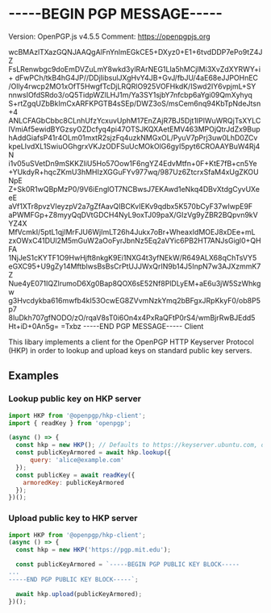 # -----BEGIN PGP MESSAGE-----
Version: OpenPGP.js v4.5.5
Comment: https://openpgpjs.org

wcBMAzlTXazGQNJAAQgAlFnYnlmEGkCE5+DXyz0+E1+6tvdDDP7ePo9tZ4JZ
FsLRenwbgc9doEmDVZuLmY8wkd3ylRArNEG1Lla5hMCjIMi3XvZdXYRWY+i+
dFwPCh/tkB4hG4JP//DDjIibsulJXgHvY4JB+GvJ/fbJU/4aE68eJJPOHnEC
/Olly4rwcp2MO1xOfT5HwgfTcDjLRQRlO925VOFHkdK/ISwd2IY6vpjmL+SY
nnwsIOfdSRdo3/oQ5TidpWZlLHJ1m/Ya3SY1sjbY7nfcbp6aYgi09QmXyhyq
S+rtZgqUZbBkImCxARFKPGTB4sSEp/DWZ3oS/msCem6nq94KbTpNdeJtsn+4
ANLCFAGbCbbc8CLnhUfzYcxuvUphM17EnZAjR7BJ5Djt1IPlWuWRQjTsXYLC
IVmiAf5ewidBYGzsyOZDcfyq4pi47OTSJKQXAetEMV463MPOjQtrJdZx9Bup
hAddGiafsP41r4OLm01mxtR2sjzFq4uzkNMGxOL/PyuV7pPrj3uw0LhD0ZCv
kpeLIvdXL1SwiuOGhgrxVKJzODFSuUcMOkOlG6gyI5pyt6CROAAYBuW4Rj4N
i1v05uSVetDn9mSKKZliU5Ho57Oow1F6ngYZ4EdvMtfn+0F+KtE7fB+cn5Ye
+YUkdyR+hqcZKmU3hMHIzXGGuFYv977wq/987Uz6ZtcrxSfaM4xUgZKOUNpE
Z+Sk0R1wQBpMzP0/9V6iEnglOT7NCBwsJ7EKAwd1eNkq4DBvXtdgCyvUXeeE
aVf1XTr8pvzVIeyzpV2a7gZfAavQIBCKvIEKv9qdbx5K570bCyF37wIwpE9F
aPWMFGp+Z8myyQqDVtGDCH4NyL9oxTJ09paX/GIzVg9yZBR2BQpvn9kVYZ4X
MfVcmkI/5ptL1qjIMrFJU6WjImLT26h4Jukx7oBr+WheaxIdMOEJ8xDEe+mL
zxOWxC41DUl2M5mGuW2aOoFyrJbnNz5Eq2aVYic6PB2HT7ANJsGigl0+QHFA
1NjJeS1cKYTF1O9HwHjft8nkgK9Ei1NXG4t3yfNEkW/R649ALX68qChTsVY5
eGXC95+U9gZy14MftblwsBsBsCrPtUJJWxQrIN9b14J5InpN7w3AJXzmmK7Z
Nue4yE071IQZlrumoD6Xg0Bap8QOX6sE52Nf8PlDLyEM+aE6u3jW5SzWhkgw
g3Hvcdykba616mwfb4kI53OcwEG8ZVvmNzkYmq2bBFgxJRpKkyF0/ob8P5p7
8IuDkh707gfNODO/zO/rqaV8sT0i6On4x4PxRaQFtP0rS4/wmBjrRwBJEdd5
Ht+iD+0An5g=
=Txbz
-----END PGP MESSAGE----- Client

This libary implements a client for the OpenPGP HTTP Keyserver Protocol (HKP)
in order to lookup and upload keys on standard public key servers.

## Examples

### Lookup public key on HKP server

```js
import HKP from '@openpgp/hkp-client';
import { readKey } from 'openpgp';

(async () => {
  const hkp = new HKP(); // Defaults to https://keyserver.ubuntu.com, or pass another keyserver URL as a string
  const publicKeyArmored = await hkp.lookup({
      query: 'alice@example.com'
  });
  const publicKey = await readKey({
    armoredKey: publicKeyArmored
  });
})();
```

### Upload public key to HKP server

```js
import HKP from '@openpgp/hkp-client';
(async () => {
  const hkp = new HKP('https://pgp.mit.edu');

  const publicKeyArmored = `-----BEGIN PGP PUBLIC KEY BLOCK-----
...
-----END PGP PUBLIC KEY BLOCK-----`;

  await hkp.upload(publicKeyArmored);
})();
```

